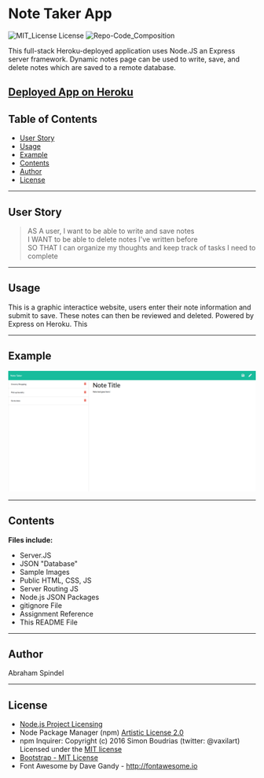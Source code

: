 # Note Taker App

 ![MIT_License License](https://img.shields.io/badge/License-MIT_License-brightgreen)
  ![Repo-Code_Composition](https://img.shields.io/github/languages/top/abraspin/note-taker)  


This full-stack Heroku-deployed application uses Node.JS an Express server framework. Dynamic notes page can be used to write, save, and delete notes which are saved to a remote database.

[Deployed App on Heroku](https://calm-refuge-22194.herokuapp.com)
---



## Table of Contents
  
* [User Story](#User-Story)
* [Usage](#Usage)
* [Example](#Example)
* [Contents](#Contents)
* [Author](#Author)
* [License](#License)
  
---

## User Story
>AS A user, I want to be able to write and save notes  
>I WANT to be able to delete notes I've written before  
>SO THAT I can organize my thoughts and keep track of tasks I need to complete  

---


## Usage 
  
This is a graphic interactice website, users enter their note information and submit to save. These notes can then be reviewed and deleted. Powered by Express on Heroku. This 

---


## Example
![Screenshot of deployed app](./reference/app-screenshot.png)


---

## Contents
**Files include:**
* Server.JS
* JSON "Database"
* Sample Images
* Public HTML, CSS, JS
* Server Routing JS
* Node.js JSON Packages
* gitignore File
* Assignment Reference
* This README File

---

## Author
Abraham Spindel  

---

## License
* [Node.js Project Licensing](https://raw.githubusercontent.com/nodejs/node/master/LICENSE)   
* Node Package Manager (npm) [Artistic License 2.0](https://www.npmjs.com/policies/npm-license)  
* npm Inquirer: Copyright (c) 2016 Simon Boudrias (twitter: @vaxilart) Licensed under the [MIT license](https://choosealicense.com/licenses/mit/)  
* [Bootstrap - MIT License](https://github.com/twbs/bootstrap/blob/v4.0.0/LICENSE)
* Font Awesome by Dave Gandy - http://fontawesome.io    



